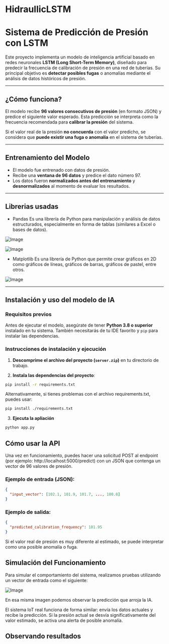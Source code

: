 # HidraullicLSTM

# Sistema de Predicción de Presión con LSTM

Este proyecto implementa un modelo de inteligencia artificial basado en redes neuronales **LSTM (Long Short-Term Memory)**, diseñado para predecir la frecuencia de calibración de presión en una red de tuberías. Su principal objetivo es **detectar posibles fugas** o anomalías mediante el análisis de datos históricos de presión.

---

## ¿Cómo funciona?

El modelo recibe **96 valores consecutivos de presión** (en formato JSON) y predice el siguiente valor esperado. Esta predicción se interpreta como la frecuencia recomendada para **calibrar la presión** del sistema.

Si el valor real de la presión **no concuerda** con el valor predicho, se considera que **puede existir una fuga o anomalía** en el sistema de tuberías.

---

## Entrenamiento del Modelo

- El modelo fue entrenado con datos de presión.
- Recibe una **ventana de 96 datos** y predice el dato número 97.
- Los datos fueron **normalizados antes del entrenamiento** y **desnormalizados** al momento de evaluar los resultados.

---

## Librerias usadas 

- Pandas
Es una librería de Python para manipulación y análisis de datos estructurados, especialmente en forma de tablas (similares a Excel o bases de datos).

![Image](https://github.com/user-attachments/assets/9603c7ca-44fa-43e5-a1c8-aa8d818f2d96)

![Image](https://github.com/user-attachments/assets/7a53e1f7-4df2-45c6-88eb-ce8f797ee045)
  
- Matplotlib
Es una librería de Python que permite crear gráficos en 2D como gráficos de líneas, gráficos de barras, gráficos de pastel, entre otros.

![Image](https://github.com/user-attachments/assets/06fa2d24-c064-4600-879c-6a63dec769b0)

---

## Instalación y uso del modelo de IA

### Requisitos previos

Antes de ejecutar el modelo, asegúrate de tener **Python 3.8 o superior** instalado en tu sistema. También necesitarás de tu IDE favorito y `pip` para instalar las dependencias.


### Instrucciones de instalación y ejecución

1. **Descomprime el archivo del proyecto (`server.zip`)** en tu directorio de trabajo.

2. **Instala las dependencias del proyecto**:

```bash
pip install -r requirements.txt
```

Alternativamente, si tienes problemas con el archivo requirements.txt, puedes usar:

```bash
pip install ./requirements.txt
```

3. **Ejecuta la apliación**

```bash
python app.py
```

## Cómo usar la API

Una vez en funcionamiento, puedes hacer una solicitud POST al endpoint (por ejemplo: http://localhost:5000/predict) con un JSON que contenga un vector de 96 valores de presión.

### Ejemplo de entrada (JSON):

```JSON
{
  "input_vector": [102.1, 101.9, 101.7, ..., 100.8]
}
```

### Ejemplo de salida:

``` JSON
{
  "predicted_calibration_frequency": 101.95
}
```

Si el valor real de presión es muy diferente al estimado, se puede interpretar como una posible anomalía o fuga.

## Simulación del Funcionamiento

Para simular el comportamiento del sistema, realizamos pruebas utilizando un vector de entrada como el siguiente:

![Image](https://github.com/user-attachments/assets/16632aeb-7dc3-41a0-a82a-1a5998cbdf5d)

En esa misma imagen podemos observar la predicción que arroja la IA. 

El sistema IoT real funciona de forma similar: envía los datos actuales y recibe la predicción. Si la presión actual se desvía significativamente del valor estimado, se activa una alerta de posible anomalía.

## Observando resultados



